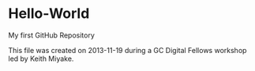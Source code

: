 Hello-World
===========

My first GitHub Repository

This file was created on 2013-11-19 during a GC Digital Fellows workshop led by Keith Miyake.
